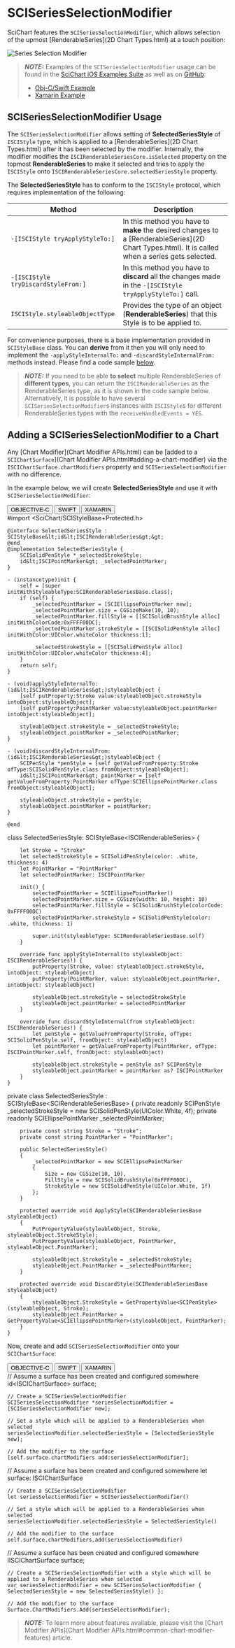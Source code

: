 # SCISeriesSelectionModifier
SciChart features the `SCISeriesSelectionModifier`, which allows selection of the upmost [RenderableSeries](2D Chart Types.html) at a touch position:

![Series Selection Modifier](img/modifiers-2d/series-selection-modifier.png)

> **_NOTE:_** Examples of the `SCISeriesSelectionModifier` usage can be found in the [SciChart iOS Examples Suite](https://www.scichart.com/examples/ios-chart/) as well as on [GitHub](https://github.com/ABTSoftware/SciChart.iOS.Examples):
> 
> - [Obj-C/Swift Example](https://www.scichart.com/example/ios-chart/ios-series-selection/)
> - [Xamarin Example](https://www.scichart.com/example/xamarin-chart/xamarin-chart-series-selection-example/)

## SCISeriesSelectionModifier Usage
The `SCISeriesSelectionModifier` allows setting of **SelectedSeriesStyle** of `ISCIStyle` type, which is applied to a [RenderableSeries](2D Chart Types.html) after it has been selected by the modifier. 
Internally, the modifier modifies the `ISCIRenderableSeriesCore.isSelected` property on the topmost **RenderableSeries** to make it selected and tries to apply the `ISCIStyle` onto `ISCIRenderableSeriesCore.selectedSeriesStyle` property.

The **SelectedSeriesStyle** has to conform to the `ISCIStyle` protocol, which requires implementation of the following:

| **Method**                          | **Description**                                                                                                                                        |
| ----------------------------------- | ------------------------------------------------------------------------------------------------------------------------------------------------------ |
| `-[ISCIStyle tryApplyStyleTo:]`     | In this method you have to **make** the desired changes to a [RenderableSeries](2D Chart Types.html). It is called when a series gets selected. |
| `-[ISCIStyle tryDiscardStyleFrom:]` | In this method you have to **discard** all the changes made in the `-[ISCIStyle tryApplyStyleTo:]` call.                                               |
| `ISCIStyle.styleableObjectType`     | Provides the type of an object (**RenderableSeries**) that this Style is to be applied to.                                                             |

For convenience purposes, there is a base implementation provided in `SCIStyleBase` class. 
You can **derive** from it then you will only need to implement the `-applyStyleInternalTo:` and `-discardStyleInternalFrom:` methods instead. 
Please find a code sample [below](#adding-a-sciseriesselectionmodifier-to-a-chart).

> **_NOTE:_** If you need to be able **to select** multiple RenderableSeries of **different types**, you can return the `ISCIRenderableSeries` as the RenderableSeries type, as it is shown in the code sample below. 
> Alternatively, it is possible to have several `SCISeriesSelectionModifier`s instances with `ISCIStyle`s for different RenderableSeries types with the `receiveHandledEvents = YES`.

## Adding a SCISeriesSelectionModifier to a Chart
Any [Chart Modifier](Chart Modifier APIs.html) can be [added to a `SCIChartSurface`](Chart Modifier APIs.html#adding-a-chart-modifier) via the `ISCIChartSurface.chartModifiers` property and `SCISeriesSelectionModifier` with no difference.

In the example below, we will create **SelectedSeriesStyle** and use it with `SCISeriesSelectionModifier`:

<div class="code-snippet-tabs">
  <button class="code-snippet-tab" onclick="showCodeFor(event, 'objectivec')">OBJECTIVE-C</button>
  <button class="code-snippet-tab" onclick="showCodeFor(event, 'swift')">SWIFT</button>
  <button class="code-snippet-tab" onclick="showCodeFor(event, 'cs')">XAMARIN</button>
</div>
<div class="code-snippet" id="objectivec">
    #import &lt;SciChart/SCIStyleBase+Protected.h&gt;

    @interface SelectedSeriesStyle : SCIStyleBase&lt;id&lt;ISCIRenderableSeries&gt;&gt;
    @end
    @implementation SelectedSeriesStyle {
        SCISolidPenStyle *_selectedStrokeStyle;
        id&lt;ISCIPointMarker&gt; _selectedPointMarker;
    }

    - (instancetype)init {
        self = [super initWithStyleableType:SCIRenderableSeriesBase.class];
        if (self) {
            _selectedPointMarker = [SCIEllipsePointMarker new];
            _selectedPointMarker.size = CGSizeMake(10, 10);
            _selectedPointMarker.fillStyle = [[SCISolidBrushStyle alloc] initWithColorCode:0xFFFF00DC];
            _selectedPointMarker.strokeStyle = [[SCISolidPenStyle alloc] initWithColor:UIColor.whiteColor thickness:1];
            
            _selectedStrokeStyle = [[SCISolidPenStyle alloc] initWithColor:UIColor.whiteColor thickness:4];
        }
        return self;
    }

    - (void)applyStyleInternalTo:(id&lt;ISCIRenderableSeries&gt;)styleableObject {
        [self putProperty:Stroke value:styleableObject.strokeStyle intoObject:styleableObject];
        [self putProperty:PointMarker value:styleableObject.pointMarker intoObject:styleableObject];
        
        styleableObject.strokeStyle = _selectedStrokeStyle;
        styleableObject.pointMarker = _selectedPointMarker;
    }

    - (void)discardStyleInternalFrom:(id&lt;ISCIRenderableSeries&gt;)styleableObject {
        SCIPenStyle *penStyle = [self getValueFromProperty:Stroke ofType:SCISolidPenStyle.class fromObject:styleableObject];
        id&lt;ISCIPointMarker&gt; pointMarker = [self getValueFromProperty:PointMarker ofType:SCIEllipsePointMarker.class fromObject:styleableObject];
        
        styleableObject.strokeStyle = penStyle;
        styleableObject.pointMarker = pointMarker;
    }

    @end
</div>
<div class="code-snippet" id="swift">
    class SelectedSeriesStyle: SCIStyleBase&lt;ISCIRenderableSeries&gt; {

        let Stroke = "Stroke"
        let selectedStrokeStyle = SCISolidPenStyle(color: .white, thickness: 4)
        let PointMarker = "PointMarker"
        let selectedPointMarker: ISCIPointMarker
        
        init() {
            selectedPointMarker = SCIEllipsePointMarker()
            selectedPointMarker.size = CGSize(width: 10, height: 10)
            selectedPointMarker.fillStyle = SCISolidBrushStyle(colorCode: 0xFFFF00DC)
            selectedPointMarker.strokeStyle = SCISolidPenStyle(color: .white, thickness: 1)
            
            super.init(styleableType: SCIRenderableSeriesBase.self)
        }
        
        override func applyStyleInternal(to styleableObject: ISCIRenderableSeries!) {
            putProperty(Stroke, value: styleableObject.strokeStyle, intoObject: styleableObject)
            putProperty(PointMarker, value: styleableObject.pointMarker, intoObject: styleableObject)
            
            styleableObject.strokeStyle = selectedStrokeStyle
            styleableObject.pointMarker = selectedPointMarker
        }
        
        override func discardStyleInternal(from styleableObject: ISCIRenderableSeries!) {
            let penStyle = getValueFromProperty(Stroke, ofType: SCISolidPenStyle.self, fromObject: styleableObject)
            let pointMarker = getValueFromProperty(PointMarker, ofType: ISCIPointMarker.self, fromObject: styleableObject)
            
            styleableObject.strokeStyle = penStyle as? SCIPenStyle
            styleableObject.pointMarker = pointMarker as? ISCIPointMarker
        }
    }
</div>
<div class="code-snippet" id="cs">
    private class SelectedSeriesStyle : SCIStyleBase&lt;SCIRenderableSeriesBase&gt;
    {
        private readonly SCIPenStyle _selectedStrokeStyle = new SCISolidPenStyle(UIColor.White, 4f);
        private readonly SCIEllipsePointMarker _selectedPointMarker;

        private const string Stroke = "Stroke";
        private const string PointMarker = "PointMarker";

        public SelectedSeriesStyle()
        {
            _selectedPointMarker = new SCIEllipsePointMarker
            {
                Size = new CGSize(10, 10),
                FillStyle = new SCISolidBrushStyle(0xFFFF00DC),
                StrokeStyle = new SCISolidPenStyle(UIColor.White, 1f)
            };
        }

        protected override void ApplyStyle(SCIRenderableSeriesBase styleableObject)
        {
            PutPropertyValue(styleableObject, Stroke, styleableObject.StrokeStyle);
            PutPropertyValue(styleableObject, PointMarker, styleableObject.PointMarker);

            styleableObject.StrokeStyle = _selectedStrokeStyle;
            styleableObject.PointMarker = _selectedPointMarker;
        }

        protected override void DiscardStyle(SCIRenderableSeriesBase styleableObject)
        {
            styleableObject.StrokeStyle = GetPropertyValue<SCIPenStyle>(styleableObject, Stroke);
            styleableObject.PointMarker = GetPropertyValue<SCIEllipsePointMarker>(styleableObject, PointMarker);
        }
    }
</div>

Now, create and add `SCISeriesSelectionModifier` onto your `SCIChartSurface`:

<div class="code-snippet-tabs">
  <button class="code-snippet-tab" onclick="showCodeFor(event, 'objectivec')">OBJECTIVE-C</button>
  <button class="code-snippet-tab" onclick="showCodeFor(event, 'swift')">SWIFT</button>
  <button class="code-snippet-tab" onclick="showCodeFor(event, 'cs')">XAMARIN</button>
</div>
<div class="code-snippet" id="objectivec">
    // Assume a surface has been created and configured somewhere
    id&lt;ISCIChartSurface&gt; surface;

    // Create a SCISeriesSelectionModifier
    SCISeriesSelectionModifier *seriesSelectionModifier = [SCISeriesSelectionModifier new];

    // Set a style which will be applied to a RenderableSeries when selected
    seriesSelectionModifier.selectedSeriesStyle = [SelectedSeriesStyle new];

    // Add the modifier to the surface
    [self.surface.chartModifiers add:seriesSelectionModifier];
</div>
<div class="code-snippet" id="swift">
    // Assume a surface has been created and configured somewhere
    let surface: ISCIChartSurface

    // Create a SCISeriesSelectionModifier
    let seriesSelectionModifier = SCISeriesSelectionModifier()

    // Set a style which will be applied to a RenderableSeries when selected
    seriesSelectionModifier.selectedSeriesStyle = SelectedSeriesStyle()

    // Add the modifier to the surface
    self.surface.chartModifiers.add(seriesSelectionModifier)
</div>
<div class="code-snippet" id="cs">
    // Assume a surface has been created and configured somewhere
    IISCIChartSurface surface;

    // Create a SCISeriesSelectionModifier with a style which will be applied to a RenderableSeries when selected
    var seriesSelectionModifier = new SCISeriesSelectionModifier { SelectedSeriesStyle = new SelectedSeriesStyle() };

    // Add the modifier to the surface
    Surface.ChartModifiers.Add(seriesSelectionModifier);
</div>

> **_NOTE:_** To learn more about features available, please visit the [Chart Modifier APIs](Chart Modifier APIs.html#common-chart-modifier-features) article.
